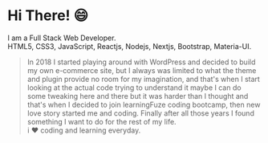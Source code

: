# Hi There! :smile:
I am a Full Stack Web Developer.<br>
HTML5, CSS3, JavaScript, Reactjs, Nodejs, Nextjs, Bootstrap, Materia-UI.<br>
>In 2018 I started playing around with WordPress and decided to build my own e-commerce site, but I always was limited to what the theme and plugin provide no room for my imagination, and that's when I start looking at the actual code trying to understand it maybe I can do some tweaking here and there but it was harder than I thought and that's when I decided to  join learningFuze coding bootcamp, then new love story started me and coding. Finally after all those years I found something I want to do for the rest of my life.<br>
i :heart: coding and learning everyday.

<!--
**malmossa/malmossa** is a ✨ _special_ ✨ repository because its `README.md` (this file) appears on your GitHub profile.

Here are some ideas to get you started:

- 🔭 I’m currently working on ...
- 🌱 I’m currently learning ...
- 👯 I’m looking to collaborate on ...
- 🤔 I’m looking for help with ...
- 💬 Ask me about ...
- 📫 How to reach me: ...
- 😄 Pronouns: ...
- ⚡ Fun fact: ...
-->
